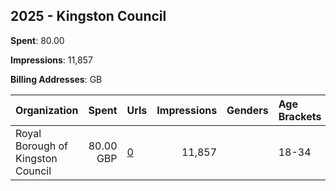 ## 2025 - Kingston Council 
**Spent**: 80.00

**Impressions**: 11,857

**Billing Addresses**: GB

|Organization|Spent|Urls|Impressions|Genders|Age Brackets|Country Codes|
|:---|---:|:---|---:|:---|:---|:---|
|Royal Borough of Kingston Council|80.00 GBP|[0](https://www.snap.com/political-ads/asset/66750d1766ec31363f415a8c8b47c81e98d208fcfca62c5d3fe12d47502a88bb?mediaType=mp4)|11,857||18-34|united kingdom|
